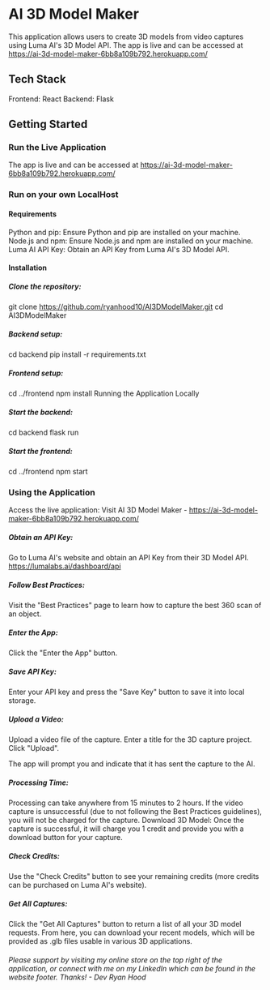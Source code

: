 # AI 3D Model Maker
This application allows users to create 3D models from video captures using Luma AI's 3D Model API. The app is live and can be accessed at https://ai-3d-model-maker-6bb8a109b792.herokuapp.com/

## Tech Stack
Frontend: React
Backend: Flask

## Getting Started
### Run the Live Application
The app is live and can be accessed at https://ai-3d-model-maker-6bb8a109b792.herokuapp.com/

### Run on your own LocalHost
#### Requirements
Python and pip: Ensure Python and pip are installed on your machine.
Node.js and npm: Ensure Node.js and npm are installed on your machine.
Luma AI API Key: Obtain an API Key from Luma AI's 3D Model API.

#### Installation
##### Clone the repository:
git clone https://github.com/ryanhood10/AI3DModelMaker.git
cd AI3DModelMaker

##### Backend setup:
cd backend
pip install -r requirements.txt

##### Frontend setup:
cd ../frontend
npm install
Running the Application Locally

##### Start the backend:
cd backend
flask run

##### Start the frontend:
cd ../frontend
npm start


### Using the Application
Access the live application: Visit AI 3D Model Maker - https://ai-3d-model-maker-6bb8a109b792.herokuapp.com/ 

##### Obtain an API Key:
Go to Luma AI's website and obtain an API Key from their 3D Model API. https://lumalabs.ai/dashboard/api

##### Follow Best Practices:
Visit the "Best Practices" page to learn how to capture the best 360 scan of an object.

##### Enter the App: 
Click the "Enter the App" button.

##### Save API Key: 
Enter your API key and press the "Save Key" button to save it into local storage.

##### Upload a Video:
Upload a video file of the capture.
Enter a title for the 3D capture project.
Click "Upload".

The app will prompt you and indicate that it has sent the capture to the AI.

##### Processing Time:
Processing can take anywhere from 15 minutes to 2 hours. If the video capture is unsuccessful (due to not following the Best Practices guidelines), you will not be charged for the capture.
Download 3D Model: Once the capture is successful, it will charge you 1 credit and provide you with a download button for your capture.

##### Check Credits:
Use the "Check Credits" button to see your remaining credits (more credits can be purchased on Luma AI's website).

##### Get All Captures: 
Click the "Get All Captures" button to return a list of all your 3D model requests. From here, you can download your recent models, which will be provided as .glb files usable in various 3D applications.




###### Please support by visiting my online store on the top right of the application, or connect with me on my LinkedIn which can be found in the website footer. Thanks! - Dev Ryan Hood

